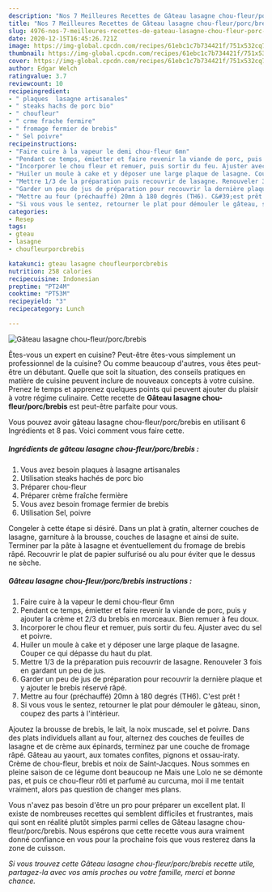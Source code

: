 ```yaml
---
description: "Nos 7 Meilleures Recettes de Gâteau lasagne chou-fleur/porc/brebis"
title: "Nos 7 Meilleures Recettes de Gâteau lasagne chou-fleur/porc/brebis"
slug: 4976-nos-7-meilleures-recettes-de-gateau-lasagne-chou-fleur-porc-brebis
date: 2020-12-15T16:45:26.721Z
image: https://img-global.cpcdn.com/recipes/61ebc1c7b734421f/751x532cq70/gateau-lasagne-chou-fleurporcbrebis-photo-principale-de-la-recette.jpg
thumbnail: https://img-global.cpcdn.com/recipes/61ebc1c7b734421f/751x532cq70/gateau-lasagne-chou-fleurporcbrebis-photo-principale-de-la-recette.jpg
cover: https://img-global.cpcdn.com/recipes/61ebc1c7b734421f/751x532cq70/gateau-lasagne-chou-fleurporcbrebis-photo-principale-de-la-recette.jpg
author: Edgar Welch
ratingvalue: 3.7
reviewcount: 10
recipeingredient:
- " plaques  lasagne artisanales"
- " steaks hachs de porc bio"
- " choufleur"
- " crme frache fermire"
- " fromage fermier de brebis"
- " Sel poivre"
recipeinstructions:
- "Faire cuire à la vapeur le demi chou-fleur 6mn"
- "Pendant ce temps, émietter et faire revenir la viande de porc, puis y ajouter la crème et 2/3 du brebis en morceaux. Bien remuer à feu doux."
- "Incorporer le chou fleur et remuer, puis sortir du feu. Ajuster avec du sel et poivre."
- "Huiler un moule à cake et y déposer une large plaque de lasagne. Couper ce qui dépasse du haut du plat."
- "Mettre 1/3 de la préparation puis recouvrir de lasagne. Renouveler 3 fois en gardant un peu de jus."
- "Garder un peu de jus de préparation pour recouvrir la dernière plaque et y ajouter le brebis réservé râpé."
- "Mettre au four (préchauffé) 20mn à 180 degrés (TH6). C&#39;est prêt !"
- "Si vous vous le sentez, retourner le plat pour démouler le gâteau, sinon, coupez des parts à l&#39;intérieur."
categories:
- Resep
tags:
- gteau
- lasagne
- choufleurporcbrebis

katakunci: gteau lasagne choufleurporcbrebis 
nutrition: 258 calories
recipecuisine: Indonesian
preptime: "PT24M"
cooktime: "PT53M"
recipeyield: "3"
recipecategory: Lunch

---
```



![Gâteau lasagne chou-fleur/porc/brebis](https://img-global.cpcdn.com/recipes/61ebc1c7b734421f/751x532cq70/gateau-lasagne-chou-fleurporcbrebis-photo-principale-de-la-recette.jpg)

Êtes-vous un expert en cuisine? Peut-être êtes-vous simplement un professionnel de la cuisine? Ou comme beaucoup d'autres, vous êtes peut-être un débutant. Quelle que soit la situation, des conseils pratiques en matière de cuisine peuvent inclure de nouveaux concepts à votre cuisine. Prenez le temps et apprenez quelques points qui peuvent ajouter du plaisir à votre régime culinaire. Cette recette de <strong> Gâteau lasagne chou-fleur/porc/brebis </strong> est peut-être parfaite pour vous.

<!--inarticleads1-->

Vous pouvez avoir gâteau lasagne chou-fleur/porc/brebis en utilisant 6 Ingrédients et 8 pas. Voici comment vous faire cette.

##### Ingrédients de gâteau lasagne chou-fleur/porc/brebis :

1. Vous avez besoin  plaques à lasagne artisanales
1. Utilisation  steaks hachés de porc bio
1. Préparer  chou-fleur
1. Préparer  crème fraîche fermière
1. Vous avez besoin  fromage fermier de brebis
1. Utilisation  Sel, poivre


Congeler à cette étape si désiré. Dans un plat à gratin, alterner couches de lasagne, garniture à la brousse, couches de lasagne et ainsi de suite. Terminer par la pâte à lasagne et éventuellement du fromage de brebis râpé. Recouvrir le plat de papier sulfurisé ou alu pour éviter que le dessus ne sèche. 

<!--inarticleads2-->

##### Gâteau lasagne chou-fleur/porc/brebis instructions :

1. Faire cuire à la vapeur le demi chou-fleur 6mn
1. Pendant ce temps, émietter et faire revenir la viande de porc, puis y ajouter la crème et 2/3 du brebis en morceaux. Bien remuer à feu doux.
1. Incorporer le chou fleur et remuer, puis sortir du feu. Ajuster avec du sel et poivre.
1. Huiler un moule à cake et y déposer une large plaque de lasagne. Couper ce qui dépasse du haut du plat.
1. Mettre 1/3 de la préparation puis recouvrir de lasagne. Renouveler 3 fois en gardant un peu de jus.
1. Garder un peu de jus de préparation pour recouvrir la dernière plaque et y ajouter le brebis réservé râpé.
1. Mettre au four (préchauffé) 20mn à 180 degrés (TH6). C&#39;est prêt !
1. Si vous vous le sentez, retourner le plat pour démouler le gâteau, sinon, coupez des parts à l&#39;intérieur.


Ajoutez la brousse de brebis, le lait, la noix muscade, sel et poivre. Dans des plats individuels allant au four, alternez des couches de feuilles de lasagne et de crème aux épinards, terminez par une couche de fromage râpé. Gâteau au yaourt, aux tomates confites, pignons et ossau-iraty. Crème de chou-fleur, brebis et noix de Saint-Jacques. Nous sommes en pleine saison de ce légume dont beaucoup ne Mais une Lolo ne se démonte pas, et puis ce chou-fleur rôti et parfumé au curcuma, moi il me tentait vraiment, alors pas question de changer mes plans. 

<!--inarticleads1-->

<p>
Vous n'avez pas besoin d'être un pro pour préparer un excellent plat. Il existe de nombreuses recettes qui semblent difficiles et frustrantes, mais qui sont en réalité plutôt simples parmi celles de Gâteau lasagne chou-fleur/porc/brebis. Nous espérons que cette recette vous aura vraiment donné confiance en vous pour la prochaine fois que vous resterez dans la zone de cuisson.
</p>

<p>
<i>Si vous trouvez cette Gâteau lasagne chou-fleur/porc/brebis recette utile, partagez-la avec vos amis proches ou votre famille, merci et bonne chance.</i>
</p>

